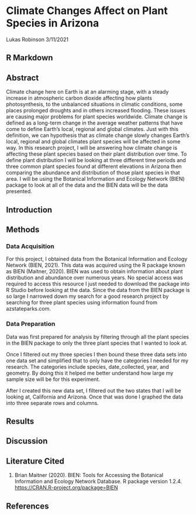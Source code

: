 Climate Changes Affect on Plant Species in Arizona
================
Lukas Robinson
3/11/2021

## R Markdown

## Abstract

Climate change here on Earth is at an alarming stage, with a steady
increase in atmospheric carbon dioxide affecting how plants
photosynthesis, to the unbalanced situations in climatic conditions,
some places prolonged droughts and in others increased flooding. These
issues are causing major problems for plant species worldwide. Climate
change is defined as a long-term change in the average weather patterns
that have come to define Earth’s local, regional and global climates.
Just with this definition, we can hypothesis that as climate change
slowly changes Earth’s local, regional and global climates plant species
will be affected in some way. In this research project, I will be
answering how climate change is affecting these plant species based on
their plant distribution over time. To define plant distribution I will
be looking at three different time periods and three common plant
species found at different elevations in Arizona then comparing the
abundance and distribution of those plant species in that area. I will
be using the Botanical Information and Ecology Network (BIEN) package to
look at all of the data and the BIEN data will be the data presented.

## Introduction

## Methods

### Data Acquisition

For this project, I obtained data from the Botanical Information and
Ecology Network (BIEN, 2021). This data was acquired using the R package
known as BIEN (Maitner, 2020). BIEN was used to obtain information about
plant distribution and abundance over numerous years. No special access
was required to access this resource I just needed to download the
package into R Studio before looking at the data. Since the data from
the BIEN package is so large I narrowed down my search for a good
research project by searching for three plant species using information
found from azstateparks.com.

### Data Preparation

Data was first prepared for analysis by filtering through all the plant
species in the BIEN package to only the three plant species that I
wanted to look at.

Once I filtered out my three species I then bound these three data sets
into one data set and simplified that to only have the categories I
needed for my research. The categories include species, date\_collected,
year, and geometry. By doing this it helped me better understand how
large my sample size will be for this experiment.

After I created this new data set, I filtered out the two states that I
will be looking at, California and Arizona. Once that was done I graphed
the data into three separate rows and columns.

## Results

## Discussion

## Literature Cited

1.  Brian Maitner (2020). BIEN: Tools for Accessing the Botanical
    Information and Ecology Network Database. R package version 1.2.4.
    <https://CRAN.R-project.org/package=BIEN>

## References
